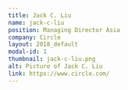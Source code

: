 ```yaml
---
title: Jack C. Liu
name: jack-c-liu
position: Managing Director Asia
company: Circle
layout: 2018_default
modal-id: 1
thumbnail: jack-c-liu.png
alt: Picture of Jack C. Liu
link: https://www.circle.com/
---
```

